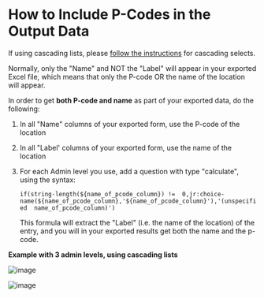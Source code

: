# How to Include P-Codes in the Output Data

If using cascading lists, please [follow the instructions](https://support.kobotoolbox.org/en/articles/592422-adding-cascading-select-questions) for cascading selects.

Normally, only the "Name" and NOT the "Label" will appear in your exported Excel file, which means that only the P-code OR the name of the location will appear.

In order to get **both P-code and name** as part of your exported data, do the following:

1. In all "Name" columns of your exported form, use the P-code of the location
2. In all "Label' columns of your exported form, use the name of the location
3. For each Admin level you use, add a question with type "calculate", using the syntax:

    `if(string-length(${name_of_pcode_column}) !=  0,jr:choice-name(${name_of_pcode_column},'${name_of_pcode_column}'),'(unspecified  name_of_pcode_column)')`

    This formula will extract the "Label" (i.e. the name of the location) of the entry, and you will in your exported results get both the name and the p-code.

**Example with 3 admin levels, using cascading lists**

![image](/images/p-codes/example_1.png)

![image](/images/p-codes/example_2.png)
